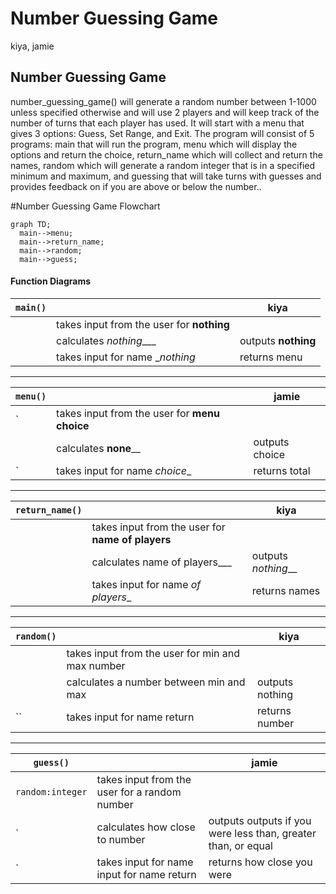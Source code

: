 # Number Guessing Game
kiya, jamie

## Number Guessing Game
number_guessing_game() will generate a random number between 1-1000 unless specified otherwise and will use 2 players and will keep track of the number of turns that each player has used. It will start with a menu that gives 3 options: Guess, Set Range, and Exit. The program will consist of 5 programs: main that will run the program, menu which will display the options and return the choice, return_name which will collect and return the names, random which will generate a random integer that is in a specified minimum and maximum, and guessing that will take turns with guesses and provides feedback on if you are above or below the number.. 

#Number Guessing Game
 Flowchart
```mermaid
graph TD;
  main-->menu;
  main-->return_name;
  main-->random;
  main-->guess;
```

#### Function Diagrams

| `main()`    |               |  kiya     |
| ------------------ | ------------- | ------------ |
|     | takes input from the user for __nothing__  |              |
|      | calculates _nothing____  | outputs __nothing__             |
|       | takes input for name __nothing_ | returns menu |
***
| `menu()`    |               |     jamie   |
| ------------------ | ------------- | ------------ |
| `    | takes input from the user for __menu choice__  |              |
|      | calculates __none____  | outputs choice            |
| `      | takes input for name _choice__ | returns total |
***
| `return_name()`    |               |     kiya   |
| ------------------ | ------------- | ------------ |
|    | takes input from the user for __name of players__  |              |
|      | calculates name of players___  | outputs _nothing___             |
|       | takes input for name _of players__ | returns names |
***
| `random()`    |               |     kiya   |
| ------------------ | ------------- | ------------ |
|     | takes input from the user for min and max number  |              |
|      | calculates a number between min and max  | outputs nothing            |
| ``      | takes input for name return | returns number  |
***
| `guess()`    |               |     jamie   |
| ------------------ | ------------- | ----------- |
| `random:integer`    | takes input from the user for a random number  |              |
| `    | calculates how close to number  | outputs outputs if you were less than, greater than, or equal         |
| `     | takes input for name input for name return | returns how close you were |
